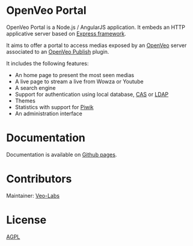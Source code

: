 # OpenVeo Portal

OpenVeo Portal is a Node.js / AngularJS application. It embeds an HTTP applicative server based on [Express framework](http://expressjs.com/).

It aims to offer a portal to access medias exposed by an [OpenVeo](https://github.com/veo-labs/openveo-core) server associated to an [OpenVeo Publish](https://github.com/veo-labs/openveo-publish) plugin.

It includes the following features:

- An home page to present the most seen medias
- A live page to stream a live from Wowza or Youtube
- A search engine
- Support for authentication using local database, [CAS](https://www.apereo.org/projects/cas) or [LDAP](https://en.wikipedia.org/wiki/Lightweight_Directory_Access_Protocol)
- Themes
- Statistics with support for [Piwik](http://piwik.org/)
- An administration interface

# Documentation

Documentation is available on [Github pages](http://veo-labs.github.io/openveo-portal/4.0.1/index.html).

# Contributors

Maintainer: [Veo-Labs](http://www.veo-labs.com/)

# License

[AGPL](http://www.gnu.org/licenses/agpl-3.0.en.html)
